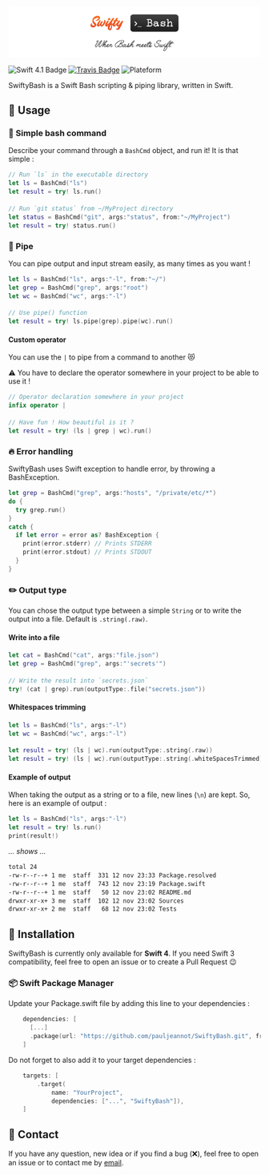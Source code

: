 ![SwiftyBash Logo : When Bash meets Swift](/swiftybash.png)

![Swift 4.1 Badge](https://img.shields.io/badge/Swift-4.1-brightgreen.svg)
[![Travis Badge](https://travis-ci.org/pauljeannot/SwiftyBash.svg?branch=master)](https://travis-ci.org/pauljeannot/SwiftyBash)
![Plateform](https://img.shields.io/badge/Plateform-Mac%20%26%20Linux-lightgrey.svg)

SwiftyBash is a Swift Bash scripting &amp; piping library, written in Swift.

## 🤖 Usage

### 🚀 Simple bash command

Describe your command through a `BashCmd` object, and run it! It is that simple :

```swift
// Run `ls` in the executable directory
let ls = BashCmd("ls")
let result = try! ls.run()

// Run `git status` from ~/MyProject directory
let status = BashCmd("git", args:"status", from:"~/MyProject")
let result = try! status.run()
```

### 🤝 Pipe

You can pipe output and input stream easily, as many times as you want !

```swift
let ls = BashCmd("ls", args:"-l", from:"~/")
let grep = BashCmd("grep", args:"root")
let wc = BashCmd("wc", args:"-l")

// Use pipe() function
let result = try! ls.pipe(grep).pipe(wc).run()
```

#### Custom operator

You can use the `|` to pipe from a command to another 😻

⚠️ You have to declare the operator somewhere in your project to be able to use it !

```swift
// Operator declaration somewhere in your project
infix operator |

// Have fun ! How beautiful is it ?
let result = try! (ls | grep | wc).run()
```

### 🔥 Error handling

SwiftyBash uses Swift exception to handle error, by throwing a BashException.

```swift
let grep = BashCmd("grep", args:"hosts", "/private/etc/*")
do {
  try grep.run()
}
catch {
  if let error = error as? BashException {
    print(error.stderr) // Prints STDERR
    print(error.stdout) // Prints STDOUT
  }
}

```

### ✏️ Output type

You can chose the output type between a simple `String` or to write the output into a file.
Default is `.string(.raw)`.

#### Write into a file
```swift
let cat = BashCmd("cat", args:"file.json")
let grep = BashCmd("grep", args:"'secrets'")

// Write the result into `secrets.json`
try! (cat | grep).run(outputType:.file("secrets.json"))
```

#### Whitespaces trimming
```swift
let ls = BashCmd("ls", args:"-l")
let wc = BashCmd("wc", args:"-l")

let result = try! (ls | wc).run(outputType:.string(.raw))                 // result is `       6`
let result = try! (ls | wc).run(outputType:.string(.whiteSpacesTrimmed))  // result is `6`
```

#### Example of output

When taking the output as a string or to a file, new lines (`\n`) are kept. So, here is an example of output :

```swift
let ls = BashCmd("ls", args:"-l")
let result = try! ls.run()
print(result!)
```
*... shows ...*
```bash
total 24
-rw-r--r--+ 1 me  staff  331 12 nov 23:33 Package.resolved
-rw-r--r--+ 1 me  staff  743 12 nov 23:19 Package.swift
-rw-r--r--+ 1 me  staff   50 12 nov 23:02 README.md
drwxr-xr-x+ 3 me  staff  102 12 nov 23:02 Sources
drwxr-xr-x+ 2 me  staff   68 12 nov 23:02 Tests
```

## 🚧 Installation

SwiftyBash is currently only available for **Swift 4**. If you need Swift 3 compatibility, feel free to open an issue or to create a Pull Request 😉

### 📦 Swift Package Manager

Update your Package.swift file by adding this line to your dependencies :

```swift
    dependencies: [
      [...]
      .package(url: "https://github.com/pauljeannot/SwiftyBash.git", from: "1.0.0"),
    ]
```

Do not forget to also add it to your target dependencies :

```swift
    targets: [
        .target(
            name: "YourProject",
            dependencies: ["...", "SwiftyBash"]),
    ]
```

## 👤 Contact

If you have any question, new idea or if you find a bug (❌), feel free to open an issue or to contact me by [email](paul.jeannot95@gmail.com).
